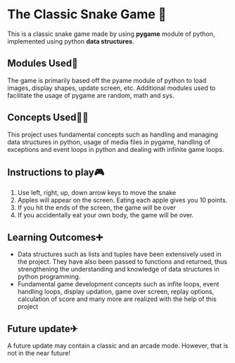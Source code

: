 # The Classic Snake Game 🐍
 This is a classic snake game made by using **pygame** module of python, implemented using python **data structures**.
 
 ## Modules Used🧩
 The game is primarily based off the pyame module of python to load images, display shapes, update screen, etc. Additional modules used to facilitate the usage of pygame are
 random, math and sys.
 
 ## Concepts Used👩‍💻 
 This project uses fundamental concepts such as handling and managing data structures in python, usage of media files in pygame, handling of exceptions and event loops in python 
 and dealing with infinite game loops.
 
 ## Instructions to play🎮 
 1. Use left, right, up, down arrow keys to move the snake
 2. Apples will appear on the screen. Eating each apple gives you 10 points.
 3. If you hit the ends of the screen, the game will be over
 4. If you accidentally eat your own body, the game will be over.
 
 ## Learning Outcomes➕
 * Data structures such as lists and tuples have been extensively used in the project. They have also been passed to functions and returned, thus strengthening the understanding
 and knowledge of data structures in python programming.
 * Fundamental game development concepts such as infite loops, event handling loops, display updation, game over screen, replay options, calculation of score and many more are
 realized with the help of this project 
 
 ## Future update✈
 A future update may contain a classic and an arcade mode. However, that is not in the near future!

